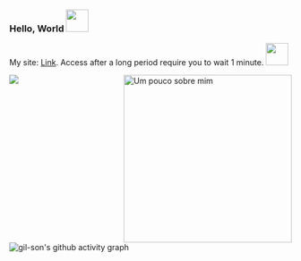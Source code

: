 ### Hello, World <img src="https://media.giphy.com/media/RkHFJCWvv0WnUjPX98/giphy.gif" width="40" height="40"></img>
<p>My site: <a href="https://gilsonvieiradesouza.epizy.com/" target="_blank">Link</a>. Access after a long period require you to wait 1 minute.
<img src="https://media.giphy.com/media/Ybn6JMiTnjm4U/giphy.gif" width="40" height="40"></img>
</p> 

<img align="left" src="https://github-readme-stats.vercel.app/api?username=gil-son&show_icons=true&theme=graywhite" />
<a href="https://imgflip.com/i/4lxs4z"><img src="https://i.imgflip.com/4lxs4z.png" width="300" height="300" alt="Um pouco sobre mim" align="right"/></a>

![gil-son's github activity graph](https://activity-graph.herokuapp.com/graph?username=gil-son&bg_color=ffffff&color=708090&line=24292e&point=24292e&area=true)




<!--
(https://github.com/gil-son/github-readme-activity-graph)






**gil-son/gil-son** is a ✨ _special_ ✨ repository because its `README.md` (this file) appears on your GitHub profile.
![gil-son](https://github-readme-stats.vercel.app/api?username=Gilszon&show_icons=true&theme=graywhite)



Here are some ideas to get you started:

- 🔭 I’m currently working on ...
- 🌱 I’m currently learning ...
- 👯 I’m looking to collaborate on ...
- 🤔 I’m looking for help with ...
- 💬 Ask me about ...
- 📫 How to reach me: ...
- 😄 Pronouns: ...
- ⚡ Fun fact: ...
-->
